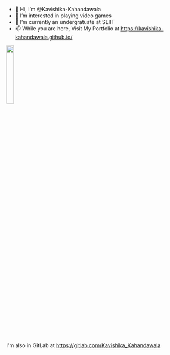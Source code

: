 - 👋 Hi, I’m @Kavishika-Kahandawala
- 👀 I’m interested in playing video games
- 🌱 I’m currently an undergratuate at SLIIT
- 📫 While you are here, Visit My Portfolio at https://kavishika-kahandawala.github.io/
<!--- - 💞️ I’m looking to collaborate on ...  --->

<img src="https://user-images.githubusercontent.com/25774028/209058357-6f5dc293-1fe7-4b46-ba7f-88ab519cf7bf.svg" width="20%">
      
I'm also in GitLab at https://gitlab.com/Kavishika_Kahandawala
<!---
Kavishika-Kahandawala/Kavishika-Kahandawala is a ✨ special ✨ repository because its `README.md` (this file) appears on your GitHub profile.
You can click the Preview link to take a look at your changes.
--->


